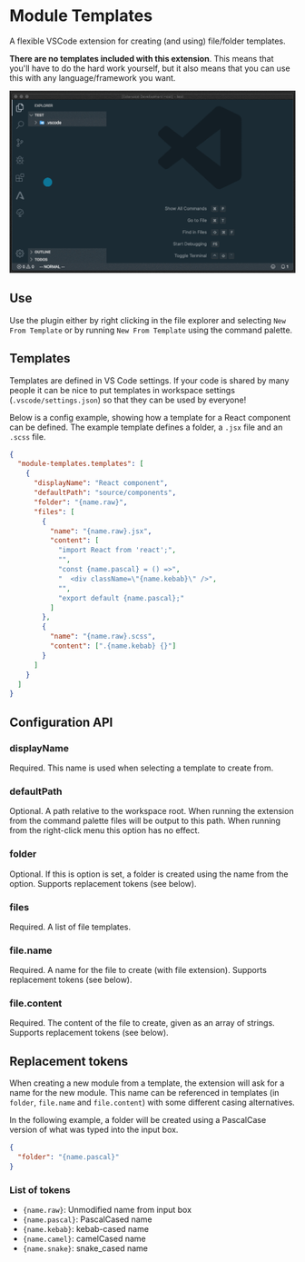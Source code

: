 # Module Templates

A flexible VSCode extension for creating (and using) file/folder templates.

**There are no templates included with this extension**. This means that you'll have to do the hard work yourself, but it also means that you can use this with any language/framework you want.

![Screen capture](screencap.gif)

## Use

Use the plugin either by right clicking in the file explorer and selecting `New From Template` or by running `New From Template` using the command palette.

## Templates

Templates are defined in VS Code settings. If your code is shared by many people it can be nice to put templates in workspace settings (`.vscode/settings.json`) so that they can be used by everyone!

Below is a config example, showing how a template for a React component can be defined. The example template defines a folder, a `.jsx` file and an `.scss` file.

```json
{
  "module-templates.templates": [
    {
      "displayName": "React component",
      "defaultPath": "source/components",
      "folder": "{name.raw}",
      "files": [
        {
          "name": "{name.raw}.jsx",
          "content": [
            "import React from 'react';",
            "",
            "const {name.pascal} = () =>",
            "  <div className=\"{name.kebab}\" />",
            "",
            "export default {name.pascal};"
          ]
        },
        {
          "name": "{name.raw}.scss",
          "content": [".{name.kebab} {}"]
        }
      ]
    }
  ]
}
```

## Configuration API

### displayName

Required. This name is used when selecting a template to create from.

### defaultPath

Optional. A path relative to the workspace root. When running the extension from the command palette files will be output to this path. When running from the right-click menu this option has no effect.

### folder

Optional. If this is option is set, a folder is created using the name from the option. Supports replacement tokens (see below).

### files

Required. A list of file templates.

### file.name

Required. A name for the file to create (with file extension). Supports replacement tokens (see below).

### file.content

Required. The content of the file to create, given as an array of strings. Supports replacement tokens (see below).

## Replacement tokens

When creating a new module from a template, the extension will ask for a name for the new module. This name can be referenced in templates (in `folder`, `file.name` and `file.content`) with some different casing alternatives.

In the following example, a folder will be created using a PascalCase version of what was typed into the input box.

```json
{
  "folder": "{name.pascal}"
}
```

### List of tokens

- `{name.raw}`: Unmodified name from input box
- `{name.pascal}`: PascalCased name
- `{name.kebab}`: kebab-cased name
- `{name.camel}`: camelCased name
- `{name.snake}`: snake_cased name
